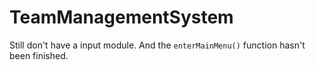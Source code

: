 # TeamManagementSystem

Still don't have a input module. And the ```enterMainMenu()``` function hasn't been finished.

